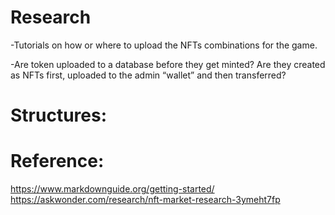 # Research
-Tutorials on how or where to upload the NFTs combinations for the game.

-Are token uploaded to a database before they get minted? Are they created as NFTs first, uploaded to the admin “wallet” and then transferred?


# Structures:



# Reference:
https://www.markdownguide.org/getting-started/
https://askwonder.com/research/nft-market-research-3ymeht7fp
